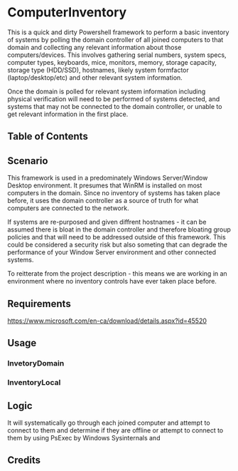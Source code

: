 # ComputerInventory
This is a quick and dirty Powershell framework to perform a basic inventory of systems by polling the domain controller of all joined computers to that domain and collecting any relevant information about those computers/devices.  This involves gathering serial numbers, system specs, computer types, keyboards, mice, monitors, memory, storage capacity, storage type (HDD/SSD), hostnames, likely system formfactor (laptop/desktop/etc) and other relevant system information.

Once the domain is polled for relevant system information including physical verification will need to be performed of systems detected, and systems that may not be connected to the domain controller, or unable to get relevant information in the first place.

## Table of Contents
## Scenario
This framework is used in a predominately Windows Server/Window Desktop environment. It presumes that WinRM is installed on most computers in the domain. Since no inventory of systems has taken place before,  it uses the domain controller as a source of truth for what computers are connected to the network. 

If systems are re-purposed and given diffrent hostnames - it can be assumed there is bloat in the domain controller and therefore bloating group policies and that will need to be addressed outside of this framework.  This could be considered a security risk but also someting that can degrade the performance of your Window Server environment and other connected systems.

To reitterate from the project description - this means we are working in an environment where no inventory controls have ever taken place before.

## Requirements
https://www.microsoft.com/en-ca/download/details.aspx?id=45520

## Usage
### InvetoryDomain
### InventoryLocal

## Logic
It will systematically go through each joined computer and attempt to connect to them and determine if they are offline or attempt to connect to them by using PsExec by Windows Sysinternals and 

## Credits
